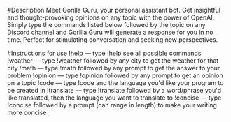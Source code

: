 #Description
Meet Gorilla Guru, your personal assistant bot. Get insightful and thought-provoking opinions on any topic with the power of OpenAI. Simply type the commands listed below followed by the topic on any Discord channel and Gorilla Guru will generate a response for you in no time. Perfect for stimulating conversation and seeking new perspectives.

#Instructions for use
!help –– type !help see all possible commands
!weather –– type !weather followed by any city to get the weather for that city
!math –– type !math followed by any prompt to get the answer to your problem
!opinion –– type !opinion followed by any prompt to get an opinion on a topic
!code –– type !code and the language you'd like your program to be created in
!translate –– type !translate followed by a word/phrase you'd like translated, then the language you want to translate to
!concise –– type !concise followed by a prompt (can range in length) to make your writing more concise